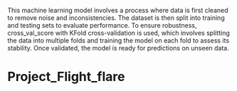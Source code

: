 This machine learning model involves a process where data is first cleaned to remove noise and inconsistencies. The dataset is then split into training and testing sets to evaluate performance. To ensure robustness, cross_val_score with KFold cross-validation is used, which involves splitting the data into multiple folds and training the model on each fold to assess its stability. Once validated, the model is ready for predictions on unseen data.
# Project_Flight_flare
